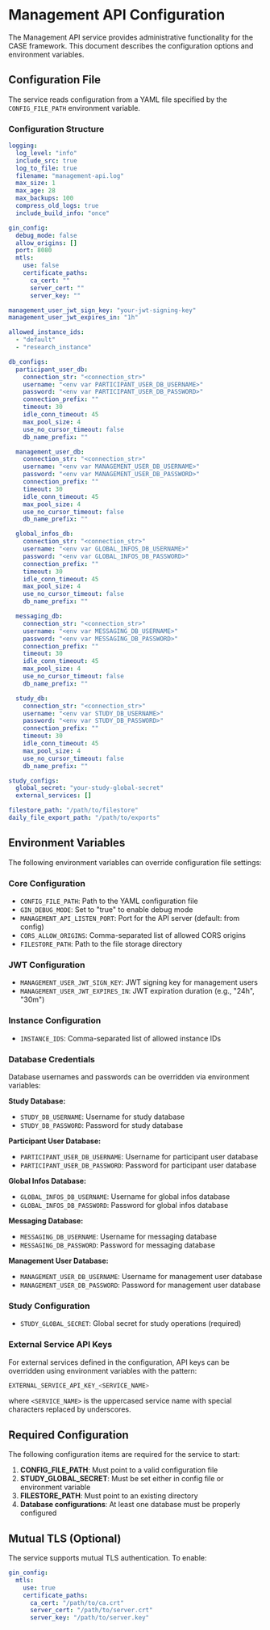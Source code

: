 # Management API Configuration

The Management API service provides administrative functionality for the CASE framework. This document describes the configuration options and environment variables.

## Configuration File

The service reads configuration from a YAML file specified by the `CONFIG_FILE_PATH` environment variable.

### Configuration Structure

```yaml
logging:
  log_level: "info"
  include_src: true
  log_to_file: true
  filename: "management-api.log"
  max_size: 1
  max_age: 28
  max_backups: 100
  compress_old_logs: true
  include_build_info: "once"

gin_config:
  debug_mode: false
  allow_origins: []
  port: 8080
  mtls:
    use: false
    certificate_paths:
      ca_cert: ""
      server_cert: ""
      server_key: ""

management_user_jwt_sign_key: "your-jwt-signing-key"
management_user_jwt_expires_in: "1h"

allowed_instance_ids:
  - "default"
  - "research_instance"

db_configs:
  participant_user_db:
    connection_str: "<connection_str>"
    username: "<env var PARTICIPANT_USER_DB_USERNAME>"
    password: "<env var PARTICIPANT_USER_DB_PASSWORD>"
    connection_prefix: ""
    timeout: 30
    idle_conn_timeout: 45
    max_pool_size: 4
    use_no_cursor_timeout: false
    db_name_prefix: ""

  management_user_db:
    connection_str: "<connection_str>"
    username: "<env var MANAGEMENT_USER_DB_USERNAME>"
    password: "<env var MANAGEMENT_USER_DB_PASSWORD>"
    connection_prefix: ""
    timeout: 30
    idle_conn_timeout: 45
    max_pool_size: 4
    use_no_cursor_timeout: false
    db_name_prefix: ""

  global_infos_db:
    connection_str: "<connection_str>"
    username: "<env var GLOBAL_INFOS_DB_USERNAME>"
    password: "<env var GLOBAL_INFOS_DB_PASSWORD>"
    connection_prefix: ""
    timeout: 30
    idle_conn_timeout: 45
    max_pool_size: 4
    use_no_cursor_timeout: false
    db_name_prefix: ""

  messaging_db:
    connection_str: "<connection_str>"
    username: "<env var MESSAGING_DB_USERNAME>"
    password: "<env var MESSAGING_DB_PASSWORD>"
    connection_prefix: ""
    timeout: 30
    idle_conn_timeout: 45
    max_pool_size: 4
    use_no_cursor_timeout: false
    db_name_prefix: ""

  study_db:
    connection_str: "<connection_str>"
    username: "<env var STUDY_DB_USERNAME>"
    password: "<env var STUDY_DB_PASSWORD>"
    connection_prefix: ""
    timeout: 30
    idle_conn_timeout: 45
    max_pool_size: 4
    use_no_cursor_timeout: false
    db_name_prefix: ""

study_configs:
  global_secret: "your-study-global-secret"
  external_services: []

filestore_path: "/path/to/filestore"
daily_file_export_path: "/path/to/exports"
```

## Environment Variables

The following environment variables can override configuration file settings:

### Core Configuration

- `CONFIG_FILE_PATH`: Path to the YAML configuration file
- `GIN_DEBUG_MODE`: Set to "true" to enable debug mode
- `MANAGEMENT_API_LISTEN_PORT`: Port for the API server (default: from config)
- `CORS_ALLOW_ORIGINS`: Comma-separated list of allowed CORS origins
- `FILESTORE_PATH`: Path to the file storage directory

### JWT Configuration

- `MANAGEMENT_USER_JWT_SIGN_KEY`: JWT signing key for management users
- `MANAGEMENT_USER_JWT_EXPIRES_IN`: JWT expiration duration (e.g., "24h", "30m")

### Instance Configuration

- `INSTANCE_IDS`: Comma-separated list of allowed instance IDs

### Database Credentials

Database usernames and passwords can be overridden via environment variables:

**Study Database:**

- `STUDY_DB_USERNAME`: Username for study database
- `STUDY_DB_PASSWORD`: Password for study database

**Participant User Database:**

- `PARTICIPANT_USER_DB_USERNAME`: Username for participant user database
- `PARTICIPANT_USER_DB_PASSWORD`: Password for participant user database

**Global Infos Database:**

- `GLOBAL_INFOS_DB_USERNAME`: Username for global infos database
- `GLOBAL_INFOS_DB_PASSWORD`: Password for global infos database

**Messaging Database:**

- `MESSAGING_DB_USERNAME`: Username for messaging database
- `MESSAGING_DB_PASSWORD`: Password for messaging database

**Management User Database:**

- `MANAGEMENT_USER_DB_USERNAME`: Username for management user database
- `MANAGEMENT_USER_DB_PASSWORD`: Password for management user database

### Study Configuration

- `STUDY_GLOBAL_SECRET`: Global secret for study operations (required)

### External Service API Keys

For external services defined in the configuration, API keys can be overridden using environment variables with the pattern:

```sh
EXTERNAL_SERVICE_API_KEY_<SERVICE_NAME>
```

where `<SERVICE_NAME>` is the uppercased service name with special characters replaced by underscores.

## Required Configuration

The following configuration items are required for the service to start:

1. **CONFIG_FILE_PATH**: Must point to a valid configuration file
2. **STUDY_GLOBAL_SECRET**: Must be set either in config file or environment variable
3. **FILESTORE_PATH**: Must point to an existing directory
4. **Database configurations**: At least one database must be properly configured

## Mutual TLS (Optional)

The service supports mutual TLS authentication. To enable:

```yaml
gin_config:
  mtls:
    use: true
    certificate_paths:
      ca_cert: "/path/to/ca.crt"
      server_cert: "/path/to/server.crt"
      server_key: "/path/to/server.key"
```
